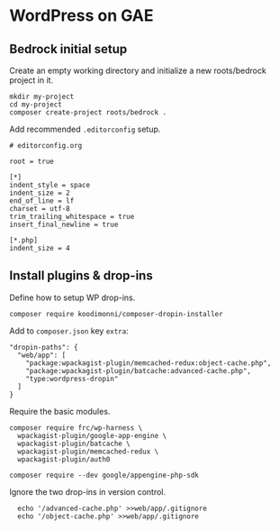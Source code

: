# WordPress on GAE

## Bedrock initial setup

  Create an empty working directory and initialize a new roots/bedrock project in it.

    mkdir my-project
    cd my-project
    composer create-project roots/bedrock .

  Add recommended `.editorconfig` setup.

    # editorconfig.org

    root = true

    [*]
    indent_style = space
    indent_size = 2
    end_of_line = lf
    charset = utf-8
    trim_trailing_whitespace = true
    insert_final_newline = true

    [*.php]
    indent_size = 4

## Install plugins & drop-ins

  Define how to setup WP drop-ins.

    composer require koodimonni/composer-dropin-installer

  Add to `composer.json` key `extra`:

    "dropin-paths": {
      "web/app": [
        "package:wpackagist-plugin/memcached-redux:object-cache.php",
        "package:wpackagist-plugin/batcache:advanced-cache.php",
        "type:wordpress-dropin"
      ]
    }
  
  Require the basic modules.

    composer require frc/wp-harness \
      wpackagist-plugin/google-app-engine \
      wpackagist-plugin/batcache \
      wpackagist-plugin/memcached-redux \
      wpackagist-plugin/auth0

    composer require --dev google/appengine-php-sdk

  Ignore the two drop-ins in version control.

      echo '/advanced-cache.php' >>web/app/.gitignore
      echo '/object-cache.php' >>web/app/.gitignore
